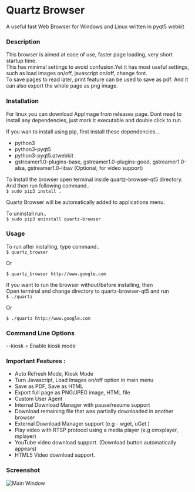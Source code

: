 # Quartz Browser

A useful fast Web Browser for Windows and Linux written in pyqt5 webkit  

### Description

This browser is aimed at ease of use, faster page loading, very short startup time.  
This has minimal settings to avoid confusion.Yet it has most useful settings, such as load images on/off, javascript on/off, change font.  
To save pages to read later, print feature can be used to save as pdf. And it can also export the whole page as png image.  

### Installation

For linux you can download AppImage from releases page. Dont need to install any dependencies, just mark it executable and double click to run.  

If you wan to install using pip, first install these dependencies...  

* python3  
* python3-pyqt5  
* python3-pyqt5.qtwebkit  
* gstreamer1.0-plugins-base, gstreamer1.0-plugins-good, gstreamer1.0-alsa, gstreamer1.0-libav (Optional, for video support)  

To Install the browser open terminal inside quartz-browser-qt5 directory. 
And then run following command..  
`$ sudo pip3 install .`  

Quartz Browser will be automatically added to applications menu.  

To uninstall run..  
`$ sudo pip3 uninstall quartz-browser`    

### Usage

To run after installing, type command..  
`$ quartz_browser`  

Or  

`$ quartz_browser http://www.google.com`  

If you want to run the browser without/before installing, then  
Open terminal and change directory to quartz-browser-qt5 and run  
`$ ./quartz`  

Or  

`$ ./quartz http://www.google.com`  

### Command Line Options
--kiosk = Enable kiosk mode  

### Important Features :

* Auto Refresh Mode, Kiosk Mode  
* Turn Javascript, Load Images on/off  option in main menu  
* Save as PDF, Save as HTML  
* Export full page as PNG/JPEG image, HTML file  
* Custom User Agent  
* Internal Download Manager with pause/resume support  
* Download remaining file that was partially downloaded in another browser  
* External Download Manager support (e.g - wget, uGet )  
* Play video with RTSP protocol using a media player (e.g omxplayer, mplayer)  
* YouTube video download support. (Download button automatically appears)  
* HTML5 Video download support.  

### Screenshot

![Main Window](files/Screenshot.jpg)
